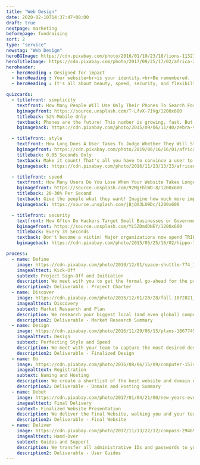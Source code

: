 ```yaml
---
title: "Web Design"
date: 2020-02-10T14:37:47+08:00
draft: true
nextpage: marketing
beforepage: fundraising
sort: 2
type: "service"
newstag: "Web Design"
heroBGImage: https://cdn.pixabay.com/photo/2016/01/10/23/18/lions-1132745_1280.jpg
heroTitleImage: https://cdn.pixabay.com/photo/2017/09/25/17/02/africa-2785836_1280.jpg
heroheader:
  - heroHeading : Designed for impact
  - heroHeading : Your website<br>is your identity.<br>Be remembered.
  - heroHeading : It's all about beauty, speed, security, and flexibilty

quizcards:
  - titlefront: simplicity
    textfront: How Many People Will Use Only Their Phones To Search For Your Website And Social Media Profiles? 
    bgimagefront: https://source.unsplash.com/T-LfvX-7IVg/1200x600
    titleback: 52% Mobile Only
    textback: Phones are the future! This number is growing, fast. But even though over half of all users use only their phones to look up where to travel to and who to donate and volunteer with, most websites perform **much** worse on a phone.<br><br>We tailor each word, image, and layout on your website to perform as amazingly on a phone as on a PC. Google looks at how websites perform on both Mobile and Desktop when it decides who to list on the top of their search engine so we optimize every element for maximum visibility.
    bgimageback: https://cdn.pixabay.com/photo/2015/09/06/11/40/zebra-927272_1280.jpg

  - titlefront: style
    textfront: How Long Does A User Takes To Judge Whether They Will Stay On Your Website Or Go To A Competitor?
    bgimagefront: https://cdn.pixabay.com/photo/2019/06/16/16/01/africa-4278141_1280.jpg
    titleback: 0.05 Seconds Only
    textback: Make it count! That's all you have to convince a user to stay and learn about who you are and what you do. If that is all you get to make a difference, make it unforgettable.<br><br>We work with you to understand your themes, mission, and goals. We use that to design a spectacular website that uses colour, design effects, and layouts to optimize User Experience. And, as users clearly prefer original designs, your site will not be made from a template but rather designed just for you.
    bgimageback: https://cdn.pixabay.com/photo/2016/11/23/13/23/african-wild-dog-1852820_1280.jpg

  - titlefront: speed
    textfront: How Many Users Do You Lose When Your Website Takes Longer Than Three Seconds to Load?
    bgimagefront: https://source.unsplash.com/92MgFhlWD-8/1200x600
    titleback: 20-30% Per Second
    textback: Give the people what they want! Imagine how much more impact you could have with 75% more visitors, donors, and volunteers than you have right now.<br><br>All our designs fully consider performance, with images, colours, and content all tuned for maximum speed. Google rates template sites from Wix and WordPress a "C" grade or lower due to their awfully slow performance, making them less likely to appear during a search. Our sites have an "A" grade, vastly increasing your visibility.
    bgimageback: https://source.unsplash.com/jBjQA3LU9Dc/1200x600

  - titlefront: security
    textfront: How Often Do Hackers Target Small Businesses or Governments Every Single Day?
    bgimagefront: https://source.unsplash.com/YL5ZDmdDNEY/1200x600
    titleback: Every 39 Seconds
    textback: Don't become a victim! Major organizations now spend TRILLIONS of dollars each year on improving security, making this their single largest investment.<br><br>Security is our highest priority when building websites. Visitors, volunteers, and donors should never be at risk when they trust you with their data. The most attacked websites are from WordPress, Wix, and other template sites. Our design is completely different and prioritizes security, guaranteeing that you are far less likely to be targeted.
    bgimageback: https://cdn.pixabay.com/photo/2015/05/25/16/02/hippo-783522_1280.jpg

process:
  - name: Define
    image: https://cdn.pixabay.com/photo/2010/12/01/space-shuttle-774_1280.jpg
    imagealttext: Kick-Off
    subtext: Project Sign-Off and Initiation
    description: We meet with you to get the formal go-ahead for the project. Then we meet with your team to understand exactly what your website functionality and design goals are and plan how we get you to those goals from where you are right now.
    description2: Deliverable - Project Charter
  - name: Discover
    image: https://cdn.pixabay.com/photo/2015/12/01/20/28/fall-1072821_1280.jpg
    imagealttext: Discovery
    subtext: Market Research and Plan
    description: We research your biggest local (and even global) competitors and understand what website functionality and design elements are working best for them. Then we plan how to make those elements work even better for you.
    description2: Deliverable - Market Research Summary
  - name: Design
    image: https://cdn.pixabay.com/photo/2016/11/29/06/15/plans-1867745_1280.jpg
    imagealttext: Design
    subtext: Perfecting Style and Speed
    description: We meet with your team to capture the most desired design elements you may already have or want to have. We then present the initial design options, with two equally superb options for you to choose from. With the chosen option, we begin developing the final product, working closely with your team on content and branding.
    description2: Deliverable - Finalized Design
  - name: Do
    image: https://cdn.pixabay.com/photo/2016/08/06/15/09/computer-1574533_1280.jpg
    imagealttext: Registration
    subtext: Naming and Hosting
    description: We create a shortlist of the best website and domain names for you to choose from. Once you select your preference, we set the website up on the fastest and most secure hosting service available, and transfer all your data from any existing websites or services to the new service.
    description2: Deliverable - Domain and Hosting Summary
  - name: Debut
    image: https://cdn.pixabay.com/photo/2017/01/04/21/00/new-years-eve-1953253_1280.jpg
    imagealttext: Final Delivery
    subtext: Finalized Website Presentation
    description: We deliver the Final Website, walking you and your team through each of the design choices and themes, from colour to content. We ensure that your mission and passion are captured effectively. Then, with your feedback, we integrate any changes you may wish to make and complete all remaining technical tasks.
    description2: Deliverable - Final Website
  - name: Deliver
    image: https://cdn.pixabay.com/photo/2017/11/13/22/12/compass-2946959_1280.jpg
    imagealttext: Hand-Over
    subtext: Guides and Support
    description: We transfer all administrative IDs and passwords to you and provide excellent user guides to help your staff take over the duties of making sure the website stays online after we hand it over. But that is not the end though as we will provide you with ongoing support and will assist with any moderate content changes that may come up in the future.
    description2: Deliverable - User Guides
---
```

